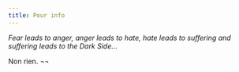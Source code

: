 ```yaml
---
title: Pour info
---
```


_Fear leads to anger, anger leads to hate, hate leads to suffering and
suffering leads to the Dark Side..._

Non rien. ¬¬


